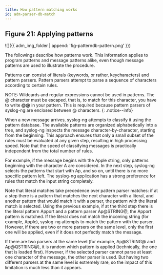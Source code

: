 ```yaml
---
title: How pattern matching works
id: adm-parser-db-match
---
```


## Figure 21: Applying patterns

![]({{ adm_img_folder | append: 'fig-patterndb-pattern.png' }})

The followings describe how patterns work. This information applies to
program patterns and message patterns alike, even though message
patterns are used to illustrate the procedure.

Patterns can consist of literals (keywords, or rather, keycharacters)
and pattern parsers. Pattern parsers attempt to parse a sequence of
characters according to certain rules.

NOTE: Wildcards and regular expressions cannot be used in patterns. The
@ character must be escaped, that is, to match for this character, you
have to write **@@** in your pattern. This is required because pattern
parsers of syslog-ng are enclosed between @ characters.
{: .notice--info}

When a new message arrives, syslog-ng attempts to classify it using the
pattern database. The available patterns are organized alphabetically
into a tree, and syslog-ng inspects the message character-by-character,
starting from the beginning. This approach ensures that only a small
subset of the rules must be evaluated at any given step, resulting in
high processing speed. Note that the speed of classifying messages is
practically independent from the total number of rules.

For example, if the message begins with the Apple string, only patterns
beginning with the character A are considered. In the next step,
syslog-ng selects the patterns that start with Ap, and so on, until
there is no more specific pattern left. The syslog-ng application has a
strong preference for rules that match the input string completely.

Note that literal matches take precedence over pattern parser matches:
if at a step there is a pattern that matches the next character with a
literal, and another pattern that would match it with a parser, the
pattern with the literal match is selected. Using the previous example,
if at the third step there is the literal pattern Apport and a pattern
parser Ap@STRING@, the Apport pattern is matched. If the literal does
not match the incoming string (for example, Apple), syslog-ng attempts
to match the pattern with the parser. However, if there are two or more
parsers on the same level, only the first one will be applied, even if
it does not perfectly match the message.

If there are two parsers at the same level (for example, Ap@STRING@ and
Ap@QSTRING@), it is random which pattern is applied (technically, the
one that is loaded first). However, if the selected parser cannot parse
at least one character of the message, the other parser is used. But
having two different parsers at the same level is extremely rare, so the
impact of this limitation is much less than it appears.
